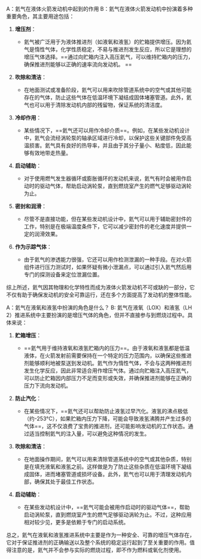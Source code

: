 A：氦气在液体火箭发动机中起到的作用
B：氦气在液体火箭发动机中扮演着多种重要角色，其主要用途包括：

1. **增压剂**：
   - 氦气被广泛用于为液体推进剂（如液氧和液氢）的贮箱提供增压。因为氦气是惰性气体，化学性质稳定，不易与推进剂发生反应，所以它是理想的增压气体选择。==通过向贮箱内注入高压氦气，可以维持贮箱内的压力，确保推进剂能够以正确的速率流向发动机。
==
2. **吹除和清洁**：
   - 在地面测试或准备阶段，氦气可以用来吹除管道系统中的空气或其他可能存在的气体，防止这些气体在低温环境下凝结成固体堵塞管道。此外，氦气也可以用于清除发动机内部的残留物，保证系统的清洁度。

3. **冷却作用**：
   - 某些情况下，==氦气还可以用作冷却介质==。例如，在某些发动机设计中，氦气会流经涡轮泵的轴承区域进行冷却，以保护这些关键部件免受高温损害。氦气具有良好的热导率，并且由于其分子量小、粘度低，因此能够有效地带走热量。

4. **启动辅助**：
   - 对于使用燃气发生器循环或膨胀循环的发动机来说，氦气有时会被用作启动时的驱动气体，帮助启动涡轮泵，直到燃烧室产生的燃气足够驱动涡轮为止。

5. **密封和润滑**：
   - 尽管不是直接功能，但在某些发动机设计中，氦气可以用于辅助密封件的工作，特别是在极端温度条件下，它可以减少密封件的老化速度并提供一定的润滑效果。

6. **作为示踪气体**：
   - 由于氦气的渗透能力很强，它还可以用作检测泄漏的一种手段。在对火箭组件进行压力测试时，如果怀疑有微小泄漏点，可以通过引入氦气然后用专门的探测设备来定位泄漏位置。

综上所述，氦气因其物理和化学特性而成为液体火箭发动机不可或缺的一部分，它不仅有助于确保发动机的安全可靠运行，还在多个方面提高了发动机的整体性能。

A：氦气在液氧和液氢中扮演的角色是什么？
B: 氦气在液氧（LOX）和液氢（LH 2）推进系统中主要扮演的是增压气体的角色，但并不直接参与到燃烧过程中。具体来说：

1. **贮箱增压**：
   - ==氦气用于维持液氧和液氢贮箱内的压力==。由于液氧和液氢都是低温液体，在火箭发射前需要保持在一个特定的压力范围内，以确保这些推进剂能够顺利地被泵送到发动机。氦气作为惰性气体，不会与这两种推进剂发生化学反应，因此非常适合用作增压气体。通过向贮箱注入高压氦气，可以防止贮箱因内部压力不足而变形或失效，并确保推进剂能够在正确的压力下流向发动机。

2. **防止汽化**：
   - 在某些情况下，==氦气还可以帮助防止液氢过早汽化。液氢的沸点极低（约-253°C），如果贮箱内压力下降，可能会导致液氢沸腾并产生过多的气体==，这不仅浪费了宝贵的推进剂，还可能影响发动机的工作状态。通过适当控制氦气的注入量，可以避免这种情况的发生。

3. **吹除和清洁**：
   - 在地面操作期间，氦气可以用来清除管道系统中的空气或其他杂质，特别是在填充液氧和液氢之前。这样做是为了防止这些杂质在低温环境下凝结成固体，进而堵塞管道或损坏设备。此外，氦气也可以用于清理发动机内部，确保其处于最佳工作状态。

4. **启动辅助**：
   - 在某些发动机设计中，==氦气可能会被用作启动时的驱动气体==，帮助启动涡轮泵，直到燃烧室产生的燃气足够驱动涡轮为止。不过，这种应用相对较少见，更多是依赖于专门的启动系统。

总之，氦气在液氧和液氢推进系统中主要是作为一种安全、可靠的增压气体存在，它对于保证推进剂的正确输送以及整个系统的稳定运行起到了至关重要的作用。值得注意的是，氦气并不会参与实际的燃烧过程，即不作为燃料或氧化剂使用。